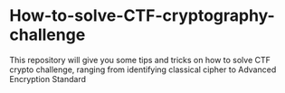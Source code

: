 # How-to-solve-CTF-cryptography-challenge
This repository will give you some tips and tricks on how to solve CTF crypto challenge, ranging from identifying classical cipher to Advanced Encryption Standard
